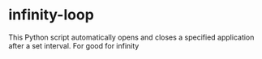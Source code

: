 # infinity-loop
This Python script automatically opens and closes a specified application after a set interval. For good for infinity
